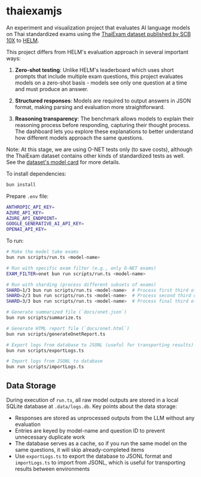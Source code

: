 # thaiexamjs

An experiment and visualization project that evaluates AI language models on Thai standardized exams using the [ThaiExam dataset published by SCB 10X](https://www.scb.co.th/en/about-us/news/oct-2024/scb10x-standford.html) to [HELM](https://crfm.stanford.edu/helm/thaiexam/latest/).

This project differs from HELM's evaluation approach in several important ways:

1. **Zero-shot testing**: Unlike HELM's leaderboard which uses short prompts that include multiple exam questions, this project evaluates models on a zero-shot basis - models see only one question at a time and must produce an answer.

2. **Structured responses**: Models are required to output answers in JSON format, making parsing and evaluation more straightforward.

3. **Reasoning transparency**: The benchmark allows models to explain their reasoning process before responding, capturing their thought process. The dashboard lets you explore these explanations to better understand how different models approach the same questions.

Note: At this stage, we are using O-NET tests only (to save costs), although the ThaiExam dataset contains other kinds of standardized tests as well. See the [dataset's model card](https://huggingface.co/datasets/scb10x/thai_exam) for more details.

To install dependencies:

```bash
bun install
```

Prepare `.env` file:

```sh
ANTHROPIC_API_KEY=
AZURE_API_KEY=
AZURE_API_ENDPOINT=
GOOGLE_GENERATIVE_AI_API_KEY=
OPENAI_API_KEY=
```

To run:

```bash
# Make the model take exams
bun run scripts/run.ts <model-name>

# Run with specific exam filter (e.g., only O-NET exams)
EXAM_FILTER=onet bun run scripts/run.ts <model-name>

# Run with sharding (process different subsets of exams)
SHARD=1/3 bun run scripts/run.ts <model-name>  # Process first third of exams
SHARD=2/3 bun run scripts/run.ts <model-name>  # Process second third of exams
SHARD=3/3 bun run scripts/run.ts <model-name>  # Process final third of exams

# Generate summarized file (`docs/onet.json`)
bun run scripts/summarize.ts

# Generate HTML report file (`docs/onet.html`)
bun run scripts/generateOnetReport.ts

# Export logs from database to JSONL (useful for transporting results)
bun run scripts/exportLogs.ts

# Import logs from JSONL to database
bun run scripts/importLogs.ts
```

## Data Storage

During execution of `run.ts`, all raw model outputs are stored in a local SQLite database at `.data/logs.db`. Key points about the data storage:

- Responses are stored as unprocessed outputs from the LLM without any evaluation
- Entries are keyed by model-name and question ID to prevent unnecessary duplicate work
- The database serves as a cache, so if you run the same model on the same questions, it will skip already-completed items
- Use `exportLogs.ts` to export the database to JSONL format and `importLogs.ts` to import from JSONL, which is useful for transporting results between environments
